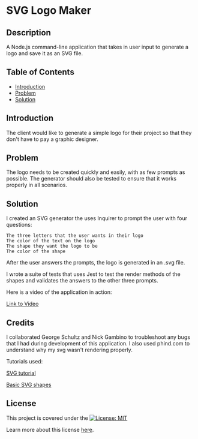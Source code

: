 # SVG Logo Maker

## Description

A Node.js command-line application that takes in user input to generate a logo and save it as an SVG file.

## Table of Contents

- [Introduction](#introduction)
- [Problem](#problem)
- [Solution](#solution)

## Introduction

The client would like to generate a simple logo for their project so that they don't have to pay a graphic designer.

## Problem

The logo needs to be created quickly and easily, with as few prompts as possible. The generator should also be tested to ensure that it works properly in all scenarios.

## Solution

I created an SVG generator the uses Inquirer to prompt the user with four questions:

    The three letters that the user wants in their logo
    The color of the text on the logo
    The shape they want the logo to be
    The color of the shape

After the user answers the prompts, the logo is generated in an .svg file.

I wrote a suite of tests that uses Jest to test the render methods of the shapes and validates the answers to the other three prompts.

Here is a video of the application in action:

[Link to Video](https://youtu.be/c_yHYMGEGPw)

## Credits

I collaborated George Schultz and Nick Gambino to troubleshoot any bugs that I had during development of this application. I also used phind.com to understand why my svg wasn't rendering properly.

Tutorials used:

[SVG tutorial](https://developer.mozilla.org/en-US/docs/Web/SVG/Tutorial)

[Basic SVG shapes](https://developer.mozilla.org/en-US/docs/Web/SVG/Tutorial/Basic_Shapes)

## License

This project is covered under the [![License: MIT](https://img.shields.io/badge/License-MIT-yellow.svg)](https://opensource.org/licenses/MIT)

Learn more about this license [here](https://opensource.org/licenses/MIT).
